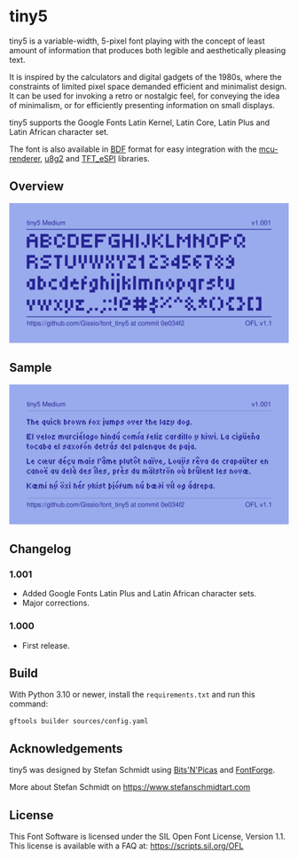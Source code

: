 # tiny5

tiny5 is a variable-width, 5-pixel font playing with the concept of least amount of information that produces both legible and aesthetically pleasing text.

It is inspired by the calculators and digital gadgets of the 1980s, where the constraints of limited pixel space demanded efficient and minimalist design. It can be used for invoking a retro or nostalgic feel, for conveying the idea of minimalism, or for efficiently presenting information on small displays.

tiny5 supports the Google Fonts Latin Kernel, Latin Core, Latin Plus and Latin African character set.

The font is also available in [BDF](https://en.wikipedia.org/wiki/Glyph_Bitmap_Distribution_Format) format for easy integration with the [mcu-renderer](https://github.com/Gissio/mcu-renderer), [u8g2](https://github.com/olikraus/u8g2) and [TFT_eSPI](https://github.com/Bodmer/TFT_eSPI) libraries.

## Overview

![tiny5 overview](documentation/overview.png)

## Sample

![tiny5 sample](documentation/sample.png)

## Changelog

### 1.001

* Added Google Fonts Latin Plus and Latin African character sets.
* Major corrections.

### 1.000

* First release.

## Build

With Python 3.10 or newer, install the `requirements.txt` and run this command:

    gftools builder sources/config.yaml

## Acknowledgements 

tiny5 was designed by Stefan Schmidt using [Bits'N'Picas](https://github.com/kreativekorp/bitsnpicas) and [FontForge](https://fontforge.org/).

More about Stefan Schmidt on https://www.stefanschmidtart.com

## License

This Font Software is licensed under the SIL Open Font License, Version 1.1. This license is available with a FAQ at: https://scripts.sil.org/OFL
